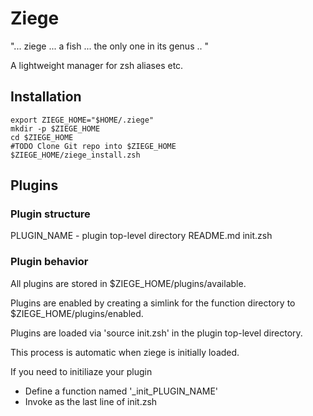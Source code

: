 # Ziege

"... ziege ... a fish ... the only one in its genus .. "

A lightweight manager for zsh aliases etc.

## Installation

```
export ZIEGE_HOME="$HOME/.ziege"
mkdir -p $ZIEGE_HOME
cd $ZIEGE_HOME
#TODO Clone Git repo into $ZIEGE_HOME
$ZIEGE_HOME/ziege_install.zsh

```
## Plugins

### Plugin structure

PLUGIN_NAME - plugin top-level directory
  README.md
  init.zsh

### Plugin behavior

All plugins are stored in $ZIEGE_HOME/plugins/available.

Plugins are enabled by creating a simlink for the function directory to $ZIEGE_HOME/plugins/enabled.

Plugins are loaded via 'source init.zsh' in the plugin top-level directory.

This process is automatic when ziege is initially loaded.

If you need to initiliaze your plugin
  * Define a function named '\_init\_PLUGIN_NAME'
  * Invoke as the last line of init.zsh
  